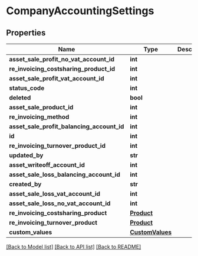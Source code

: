 # CompanyAccountingSettings

## Properties
Name | Type | Description | Notes
------------ | ------------- | ------------- | -------------
**asset_sale_profit_no_vat_account_id** | **int** |  | [optional] 
**re_invoicing_costsharing_product_id** | **int** |  | [optional] 
**asset_sale_profit_vat_account_id** | **int** |  | [optional] 
**status_code** | **int** |  | [optional] 
**deleted** | **bool** |  | [optional] 
**asset_sale_product_id** | **int** |  | [optional] 
**re_invoicing_method** | **int** |  | [optional] 
**asset_sale_profit_balancing_account_id** | **int** |  | [optional] 
**id** | **int** |  | [optional] 
**re_invoicing_turnover_product_id** | **int** |  | [optional] 
**updated_by** | **str** |  | [optional] 
**asset_writeoff_account_id** | **int** |  | [optional] 
**asset_sale_loss_balancing_account_id** | **int** |  | [optional] 
**created_by** | **str** |  | [optional] 
**asset_sale_loss_vat_account_id** | **int** |  | [optional] 
**asset_sale_loss_no_vat_account_id** | **int** |  | [optional] 
**re_invoicing_costsharing_product** | [**Product**](Product.md) |  | [optional] 
**re_invoicing_turnover_product** | [**Product**](Product.md) |  | [optional] 
**custom_values** | [**CustomValues**](CustomValues.md) |  | [optional] 

[[Back to Model list]](../README.md#documentation-for-models) [[Back to API list]](../README.md#documentation-for-api-endpoints) [[Back to README]](../README.md)

